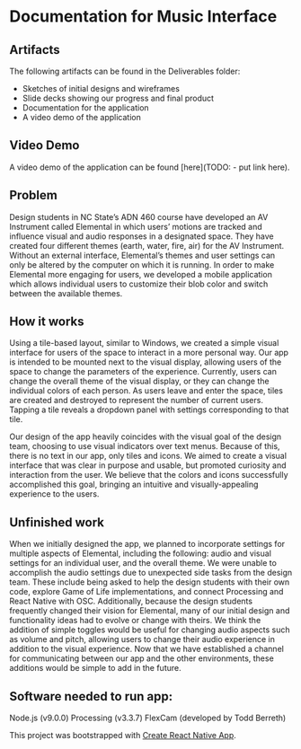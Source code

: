 # Documentation for Music Interface

## Artifacts
The following artifacts can be found in the Deliverables folder:
* Sketches of initial designs and wireframes
* Slide decks showing our progress and final product
* Documentation for the application
* A video demo of the application

## Video Demo
A video demo of the application can be found [here](TODO: - put link here).

## Problem
Design students in NC State’s ADN 460 course have developed an AV Instrument called Elemental in which users’ motions are tracked and influence visual and audio responses in a designated space. They have created four different themes (earth, water, fire, air) for the AV Instrument. Without an external interface, Elemental’s themes and user settings can only be altered by the computer on which it is running. In order to make Elemental more engaging for users, we developed a mobile application which allows individual users to customize their blob color and switch between the available themes. 

## How it works
Using a tile-based layout, similar to Windows, we created a simple visual interface for users of the space to interact in a more personal way. Our app is intended to be mounted next to the visual display, allowing users of the space to change the parameters of the experience. Currently, users can change the overall theme of the visual display, or they can change the individual colors of each person. As users leave and enter the space, tiles are created and destroyed to represent the number of current users. Tapping a tile reveals a dropdown panel with settings corresponding to that tile.

Our design of the app heavily coincides with the visual goal of the design team, choosing to use visual indicators over text menus. Because of this, there is no text in our app, only tiles and icons. We aimed to create a visual interface that was clear in purpose and usable, but promoted curiosity and interaction from the user. We believe that the colors and icons successfully accomplished this goal, bringing an intuitive and visually-appealing experience to the users.

## Unfinished work
When we initially designed the app, we planned to incorporate settings for multiple aspects of Elemental, including the following: audio and visual settings for an individual user, and the overall theme. We were unable to accomplish the audio settings due to unexpected side tasks from the design team. These include being asked to help the design students with their own code, explore Game of Life implementations, and connect Processing and React Native with OSC. Additionally, because the design students frequently changed their vision for Elemental, many of our initial design and functionality ideas had to evolve or change with theirs. We think the addition of simple toggles would be useful for changing audio aspects such as volume and pitch, allowing users to change their audio experience in addition to the visual experience. Now that we have established a channel for communicating between our app and the other environments, these additions would be simple to add in the future.

## Software needed to run app:
Node.js (v9.0.0)
Processing (v3.3.7)
FlexCam (developed by Todd Berreth)

This project was bootstrapped with [Create React Native App](https://github.com/react-community/create-react-native-app).
